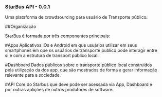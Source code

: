 ### StarBus API - 0.0.1

Uma plataforma de crowdsourcing para usuário de Transporte público.

##Organização

StarBus é formada por três componentes principais:

#Apps
  Aplicativos iOs e Android em que usuários utilizar em seus smartphones em que
  os usuários de transporte publico pode interagir entre si e com a estrutura
  de transport público local.  

#Dashboard
  Dados públicos sobre o transporte público local construidos pela utilização da
  dos app, que são mostrados de forma a gerar informação relevante para a sociedade.

#API
  Core do Starbus que deve pode ser acessada via App, Dashboard e por outras aplições de
  outros produtores de software.
